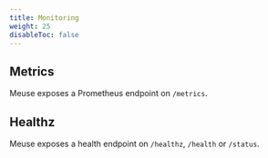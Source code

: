 ```yaml
---
title: Monitoring
weight: 25
disableToc: false
---
```


## Metrics

Meuse exposes a Prometheus endpoint on `/metrics`.

## Healthz

Meuse exposes a health endpoint on `/healthz`, `/health` or `/status`.
